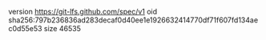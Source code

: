 version https://git-lfs.github.com/spec/v1
oid sha256:797b236836ad283decaf0d40ee1e1926632414770df71f607fd134aec0d55e53
size 46535
